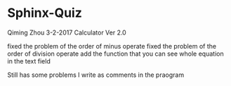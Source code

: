 # Sphinx-Quiz

Qiming Zhou 3-2-2017 Calculator Ver 2.0

fixed the problem of the order of minus operate fixed the problem of the order of division operate add the function that you can see whole equation in the text field

Still has some problems I write as comments in the praogram
